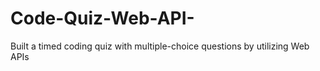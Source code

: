 # Code-Quiz-Web-API-
Built a timed coding quiz with multiple-choice questions by utilizing Web APIs
